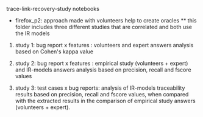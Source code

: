 trace-link-recovery-study notebooks

* firefox_p2: approach made with volunteers help to create oracles
 ** this folder includes three different studies that are correlated and both use the IR models
 
 1. study 1: bug report x features : volunteers and expert answers analysis based on Cohen's kappa value
 
 2. study 2: bug report x features : empirical study (volunteers + expert) and IR-models answers analysis based on precision, recall and fscore values
 
 3. study 3: test cases x bug reports: analysis of IR-models traceability results based on precision, recall and fscore values, when compared with the extracted results in the comparison of empirical study answers (volunteers + expert).